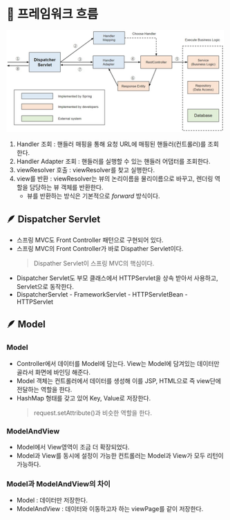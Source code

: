# 📌 프레임워크 흐름
![dispatcher servlet](/md/day01/img/dispatcher_servlet.jpg)
1. Handler 조회 : 핸들러 매핑을 통해 요청 URL에 매핑된 핸들러(컨트롤러)를 조회한다.
1. Handler Adapter 조회 : 핸들러를 실행할 수 있는 핸들러 어댑터를 조회한다.
1. viewResolver 호출 : viewResolver를 찾고 실행한다.
1. view를 반환 : viewResolver는 뷰의 논리이름을 물리이름으로 바꾸고, 렌더링 역할을 담당하는 뷰 객체를 반환한다.
    - 뷰를 반환하는 방식은 기본적으로 *forward* 방식이다.

## 🪶 Dispatcher Servlet
- 스프링 MVC도 Front Controller 패턴으로 구현되어 있다.
- 스프링 MVC의 Front Controller가 바로 Dispather Servlet이다.
    > Dispather Servlet이 스프링 MVC의 핵심이다.
- Dispatcher Servlet도 부모 클래스에서 HTTPServlet을 상속 받아서 사용하고, Servlet으로 동작한다.
- DispatcherServlet - FrameworkServlet - HTTPServletBean - HTTPServlet

## 🪶 Model

### Model
- Controller에서 데이터를 Model에 담는다. View는 Model에 담겨있는 데이터만 골라서 화면에 바인딩 해준다.
- Model 객체는 컨트롤러에서 데이터를 생성해 이를 JSP, HTML으로 즉 view단에 전달하는 역할을 한다.
- HashMap 형태를 갖고 있어 Key, Value로 저장한다.
    > request.setAttribute()과 비슷한 역할을 한다.

### ModelAndView
- Model에서 View영역이 조금 더 확장되었다.
- Model과 View를 동시에 설정이 가능한 컨트롤러는 Model과 View가 모두 리턴이 가능하다.

### Model과 ModelAndView의 차이
- Model : 데이터만 저장한다.
- ModelAndView : 데이터와 이동하고자 하는 viewPage를 같이 저장한다.